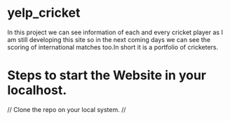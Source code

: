 # yelp_cricket
In this project we can see information of each and every cricket player as I am still developing this site so in the next coming days we can see the scoring of international matches too.In short it is a portfolio of cricketers.
# Steps to start the Website in your localhost.
// Clone the repo on your local system.
//